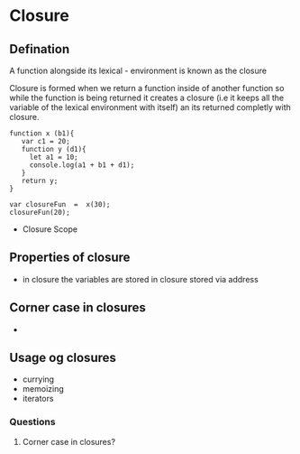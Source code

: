 # Closure

## Defination
A function alongside its lexical - environment is known as the closure

Closure is formed when we return a function inside of another function so while the function is being returned it creates a closure (i.e it keeps all the variable of the lexical environment with itself) an its returned completly with closure.

```
function x (b1){
   var c1 = 20;
   function y (d1){
     let a1 = 10;
     console.log(a1 + b1 + d1);
   }
   return y;
}

var closureFun  =  x(30);
closureFun(20);

```

- Closure Scope 

## Properties of closure
- in closure the variables are stored in closure stored via address

## Corner case in closures
-

## Usage og closures
- currying
- memoizing
- iterators 

### Questions

1. Corner case in closures?